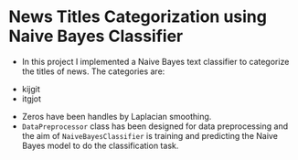 # News Titles Categorization using Naive Bayes Classifier
* In this project I implemented a Naive Bayes text classifier to categorize the titles of news. The categories are:
- kijgit
- itgjot
* Zeros have been handles by Laplacian smoothing.
* `DataPreprocessor` class has been designed for data preprocessing and the aim of `NaiveBayesClassifier` is training and predicting the Naive Bayes model to do the classification task.  
